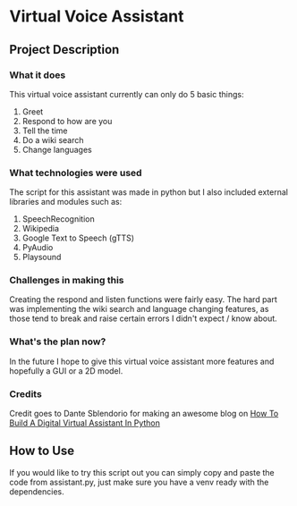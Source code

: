 # Virtual Voice Assistant

## Project Description
### What it does
This virtual voice assistant currently can only do 5 basic things:
  1. Greet
  2. Respond to how are you
  3. Tell the time
  4. Do a wiki search
  5. Change languages
  
### What technologies were used
The script for this assistant was made in python but I also included external libraries and modules such as:
  1. SpeechRecognition
  2. Wikipedia
  3. Google Text to Speech (gTTS)
  4. PyAudio
  5. Playsound
  
### Challenges in making this
Creating the respond and listen functions were fairly easy.
The hard part was implementing the wiki search and language changing features, as those tend to break and raise certain errors I didn't expect / know about.

### What's the plan now?
In the future I hope to give this virtual voice assistant more features and hopefully a GUI or a 2D model.

### Credits
Credit goes to Dante Sblendorio for making an awesome blog on 
[How To Build A Digital Virtual Assistant In Python](https://www.activestate.com/blog/how-to-build-a-digital-virtual-assistant-in-python)

## How to Use
If you would like to try this script out you can simply copy and paste the code from assistant.py, just make sure you have a venv ready with the dependencies.
